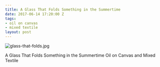 ```yaml
---
title: A Glass That Folds Something in the Summertime
date: 2017-06-14 17:20:00 Z
tags:
- oil on canvas
- mixed textile
layout: post
---
```


![glass-that-folds.jpg](/uploads/glass-that-folds.jpg)

A Glass That Folds Something in the Summertime
Oil on Canvas and Mixed Textile

